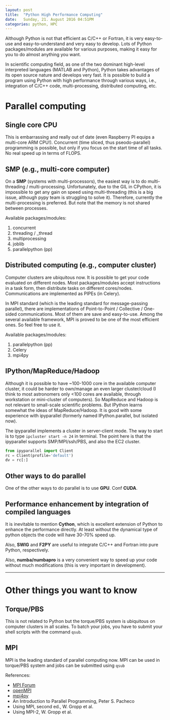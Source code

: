 ```yaml
---
layout: post
title:  "Python High Performance Computing"
date:   Sunday, 21. August 2016 04:51PM
categories: python, HPC
---
```


Although Python is not that efficient as C/C++ or Fortran, it is very easy-to-use and easy-to-understand and very easy to develop. Lots of Python packages/modules are available for various purposes, making it easy for you to do almost anything you want.

In scientific computing field, as one of the two dominant high-level interpreted languages (MATLAB and Python), Python takes advantages of its open source nature and develops very fast. It is possible to build a program using Python with high performance through various ways, i.e., integration of C/C++ code, multi-processing, distributed computing, etc.

# Parallel computing

## Single core CPU

This is embarrassing and really out of date (even Raspberry PI equips a multi-core ARM CPU!). Concurrent (time sliced, thus pseodo-parallel) programming is possible, but only if you focus on the start time of all tasks. No real speed up in terms of FLOPS.


## SMP (e.g., multi-core computer)

On a **SMP** (systems with multi-processors), the easiest way is to do multi-threading / multi-processing. Unfortunately, due to the GIL in CPython, it is impossible to get any gain on speed using multi-threading (this is a big issue, although pypy team is struggling to solve it). Therefore, currently the multi-processing is preferred. But note that the memory is not shared between processes.

Available packages/modules:

1. concurrent
1. threading / _thread
1. multiprocessing
1. joblib
1. parallelpython (pp)


## Distributed computing (e.g., computer cluster)
Computer clusters are ubiquitous now. It is possible to get your code evaluated on different nodes. Most packages/modules accept instructions in a task form, then distribute tasks on different cores/nodes. Communications are implemented as PIPEs (in Celery).

In MPI standard (which is the leading standard for message-passing parallel), there are implementations of Point-to-Point / Collective / One-sided communications. Most of them are save and easy-to-use. Among the several available framework, MPI is proved to be one of the most efficient ones. So feel free to use it.

Available packages/modules:

1. parallelpython (pp)
1. Celery
1. mpi4py

## IPython/MapReduce/Hadoop
Although it is possible to have ~100-1000 core in the available computer cluster, it could be harder to own/manage an even larger cluster/cloud (I think to most astronomers only <100 cores are available, through workstation or mini-cluster of computers). So MapReduce and Hadoop is not relevant to small-scale scientific problems. But IPython learns somewhat the ideas of MapReduce/Hadoop. It is good with some experience with ipyparallel (formerly named IPython.parallel, but isolated now).

The ipyparallel implements a cluster in server-client mode. The way to start is to type `ipcluster start -n 24` in terminal. The point here is that the ipyparallel supports SMP/MPI/ssh/PBS, and also the EC2 cluster.

```python
from ipyparallel import Client
rc = Client(profile='default')
dv = rc[:]
```


## Other ways to do parallel

One of the other ways to do parallel is to use **GPU**. Conf **CUDA**.

## Performance enhancement by integration of compiled languages

It is inevitable to mention **Cython**, which is excellent extension of Python to enhance the performance directly. At least without the dynamical type of python objects the code will have 30-70% speed up.

Also, **SWIG** and **F2PY** are useful to integrate C/C++ and Fortran into pure Python, respectively.

Also, **numba/numbapro** is a very convenient way to speed up your code without much modifications (this is very important in development).


***

# Other things you want to know

## Torque/PBS

This is not related to Python but the torque/PBS system is ubiquitous on computer clusters in all scales.
To batch your jobs, you have to submit your shell scripts with the command `qsub`.

## MPI

MPI is the leading standard of parallel computing now. MPI can be used in torque/PBS system and jobs can be submitted using `qsub`

References:

* [MPI Forum](https://www.mpi-forum.org/)
* [openMPI](https://www.open-mpi.org/)
* [mpi4py](https://pythonhosted.org/mpi4py/)
* An Introduction to Parallel Programming, Peter S. Pacheco
* Using MPI, second ed., W. Gropp et al.
* Using MPI-2, W. Gropp et al.
